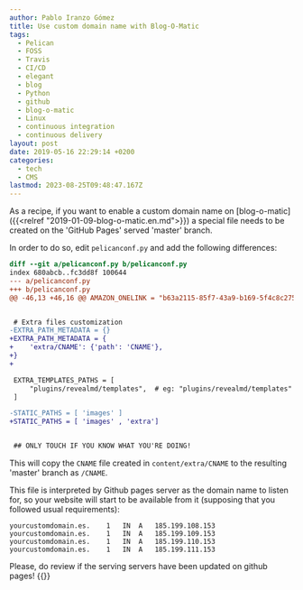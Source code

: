 ```yaml
---
author: Pablo Iranzo Gómez
title: Use custom domain name with Blog-O-Matic
tags:
  - Pelican
  - FOSS
  - Travis
  - CI/CD
  - elegant
  - blog
  - Python
  - github
  - blog-o-matic
  - Linux
  - continuous integration
  - continuous delivery
layout: post
date: 2019-05-16 22:29:14 +0200
categories:
  - tech
  - CMS
lastmod: 2023-08-25T09:48:47.167Z
---
```


As a recipe, if you want to enable a custom domain name on [blog-o-matic]({{<relref "2019-01-09-blog-o-matic.en.md">}}) a special file needs to be created on the 'GitHub Pages' served 'master' branch.

In order to do so, edit `pelicanconf.py` and add the following differences:

```diff
diff --git a/pelicanconf.py b/pelicanconf.py
index 680abcb..fc3dd8f 100644
--- a/pelicanconf.py
+++ b/pelicanconf.py
@@ -46,13 +46,16 @@ AMAZON_ONELINK = "b63a2115-85f7-43a9-b169-5f4c8c275655"


 # Extra files customization
-EXTRA_PATH_METADATA = {}
+EXTRA_PATH_METADATA = {
+    'extra/CNAME': {'path': 'CNAME'},
+}
+

 EXTRA_TEMPLATES_PATHS = [
     "plugins/revealmd/templates",  # eg: "plugins/revealmd/templates"
 ]

-STATIC_PATHS = [ 'images' ]
+STATIC_PATHS = [ 'images' , 'extra']


 ## ONLY TOUCH IF YOU KNOW WHAT YOU'RE DOING!
```

This will copy the `CNAME` file created in `content/extra/CNAME` to the resulting 'master' branch as `/CNAME`.

This file is interpreted by Github pages server as the domain name to listen for, so your website will start to be available from it (supposing that you followed usual requirements):

```bind
yourcustomdomain.es.	1	IN	A	185.199.108.153
yourcustomdomain.es.	1	IN	A	185.199.109.153
yourcustomdomain.es.	1	IN	A	185.199.110.153
yourcustomdomain.es.	1	IN	A	185.199.111.153
```

Please, do review if the serving servers have been updated on github pages!
{{<enjoy>}}
